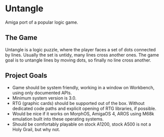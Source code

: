 # Untangle
Amiga port of a popular logic game.
## The Game
Untangle is a logic puzzle, where the player faces a set of dots connected by lines. Usually the set is untidy, many lines cross another ones. The game goal is to untangle lines by moving dots, so finally no line cross another.
## Project Goals
* Game should be system friendly, working in a window on Workbench, using only documented APIs.
* Minimum system version is 3.0.
* RTG (graphic cards) should be supported out of the box. Without dedicated code paths and explicit opening of RTG libraries, if possible.
* Would be nice if it works on MorphOS, AmigaOS 4, AROS using M68k emulation built into these operating systems.
* Should be comfortably playable on stock A1200, stock A500 is not a Holy Grail, but why not.
